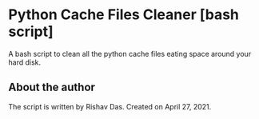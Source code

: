 # Python Cache Files Cleaner [bash script]

A bash script to clean all the python cache files eating space around your hard disk.

## About the author

The script is written by Rishav Das. Created on April 27, 2021.
